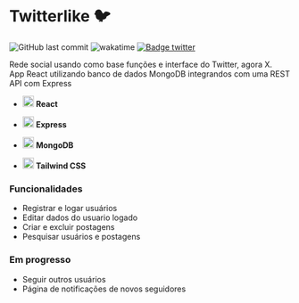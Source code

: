 # Twitterlike 🐦

![GitHub last commit](https://img.shields.io/github/last-commit/aaneleh/twitterlike)  ![wakatime](https://wakatime.com/badge/user/63a62ebf-02b8-40ab-b01b-99f672dace05/project/ed85f254-eb9a-4d32-992f-a114a972cb72.svg) [![Badge twitter](https://img.shields.io/twitter/follow/helena_kurzzz)](https://twitter.com/helena_kurzzz)

Rede social usando como base funções e interface do Twitter, agora X.  
App React utilizando banco de dados MongoDB integrandos com uma REST API com Express 

* <img width="20px" src="https://cdn.jsdelivr.net/gh/devicons/devicon/icons/react/react-original.svg" /> **React**  

* <img width="20px" src="https://cdn.jsdelivr.net/gh/devicons/devicon/icons/express/express-original.svg" /> **Express**  

* <img width="20px" src="https://cdn.jsdelivr.net/gh/devicons/devicon/icons/mongodb/mongodb-plain-wordmark.svg" /> **MongoDB**  

* <img width="20px" src="https://cdn.jsdelivr.net/gh/devicons/devicon/icons/tailwindcss/tailwindcss-plain.svg" /> **Tailwind CSS**  


### Funcionalidades  

- Registrar e logar usuários  
- Editar dados do usuario logado  
- Criar e excluir postagens  
- Pesquisar usuários e postagens  


### Em progresso  

- Seguir outros usuários  
- Página de notificações de novos seguidores  